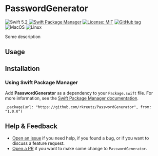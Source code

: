 # PasswordGenerator
![Swift 5.2](https://img.shields.io/badge/Swift-5.2-orange.svg)
[![Swift Package Manager](https://img.shields.io/badge/spm-compatible-brightgreen.svg?style=flat)](https://swift.org/package-manager)
[![License: MIT](https://img.shields.io/badge/License-MIT-blue.svg)](https://opensource.org/licenses/MIT)
[![GitHub tag](https://img.shields.io/github/tag/rkreutz/PasswordGenerator.svg)](https://GitHub.com/rkreutz/PasswordGenerator/tags/)
![MacOS](https://github.com/rkreutz/PasswordGenerator/workflows/MacOS/badge.svg?branch=master&event=push)
![Linux](https://github.com/rkreutz/PasswordGenerator/workflows/Linux/badge.svg?branch=master&event=push)

Some description

## Usage

## Installation
### Using Swift Package Manager

Add **PasswordGenerator** as a dependency to your `Package.swift` file. For more information, see the [Swift Package Manager documentation](https://github.com/apple/swift-package-manager/tree/master/Documentation).

```
.package(url: "https://github.com/rkreutz/PasswordGenerator", from: "1.0.0")
```

## Help & Feedback
- [Open an issue](https://github.com/rkreutz/PasswordGenerator/issues/new) if you need help, if you found a bug, or if you want to discuss a feature request.
- [Open a PR](https://github.com/rkreutz/PasswordGenerator/pull/new/master) if you want to make some change to `PasswordGenerator`.
